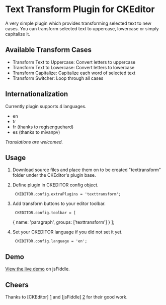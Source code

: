 Text Transform Plugin for CKEditor
================================

A very simple plugin which provides transforming selected text to new cases. You can transform selected text to
uppercase, lowercase or simply capitalize it.

Available Transform Cases
-------------------------

* Transform Text to Uppercase: Convert letters to uppercase
* Transform Text to Lowercase: Convert letters to lowercase
* Transform Capitalize: Capitalize each word of selected text
* Transform Switcher: Loop through all cases

Internationalization
-------------------------

Currently plugin supports 4 languages.

* en
* tr
* fr (thanks to regisenguehard)
* es (thanks to mivanpv)

*Translations are welcomed.*

Usage
-------------------------

1. Download source files and place them on to be created "texttransform" folder under the CKEditor's plugin base.

2. Define plugin in CKEDITOR config object.

        CKEDITOR.config.extraPlugins = 'texttransform';

3. Add transform buttons to your editor toolbar.

        CKEDITOR.config.toolbar = [
   	{ name: 'paragraph',   groups: ['texttransform'] }
        ];

4. Set your CKEDITOR language if you did not set it yet.

        CKEDITOR.config.language = 'en';

Demo
-------------------------

[View the live demo](http://jsfiddle.net/t99kV/5/) on jsFiddle.


Cheers
--------------------

Thanks to [CKEditor] [1] and [jsFiddle] [2] for their good work.

[1]: http://ckeditor.com        "CKEditor"

[2]: http://jsfiddle.net        "jsFiddle"
